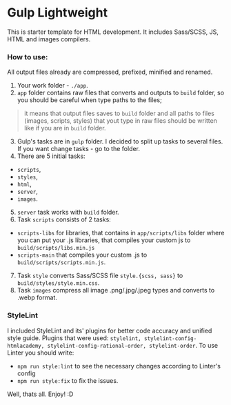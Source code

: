 # Gulp Lightweight
This is starter template for HTML development.
It includes Sass/SCSS, JS, HTML and images compilers. 

### How to use: 
All output files already are compressed, prefixed, minified and renamed.
1. Your work folder - `./app`.
2. `app` folder contains raw files that converts and outputs to `build` folder, so you should be careful when type paths to the files;
> it means that output files saves to `build` folder and all paths to files (images, scripts, styles) that yout type in raw files should be written like if you are in `build` folder. 
3. Gulp's tasks are in `gulp` folder. I decided to split up tasks to several files. If you want change tasks - go to the folder.
4. There are 5 initial tasks: 
  * `scripts`, 
  * `styles`, 
  * `html`, 
  * `server`,
  * `images`.
5. `server` task works with `build` folder.
6. Task `scripts` consists of 2 tasks: 
* `scripts-libs` for libraries, that contains in `app/scripts/libs` folder where you can put your .js libraries, that compiles your custom js to `build/scripts/libs.min.js`
* `scripts-main` that compiles your custom .js to `build/scripts/scripts.min.js`.
7. Task `style` converts Sass/SCSS file `style.{scss, sass}` to `build/styles/style.min.css`. 
8. Task `images` compress all image .png/.jpg/.jpeg types and converts to .webp format.

### StyleLint
I included StyleLint and its' plugins for better code accuracy and unified style guide. Plugins that were used:
`stylelint, stylelint-config-htmlacademy, stylelint-config-rational-order, stylelint-order`.
To use Linter you should write: 
- `npm run style:lint` to see the necessary changes according to Linter's config 
- `npm run style:fix` to fix the issues.

Well, thats all. Enjoy! :D